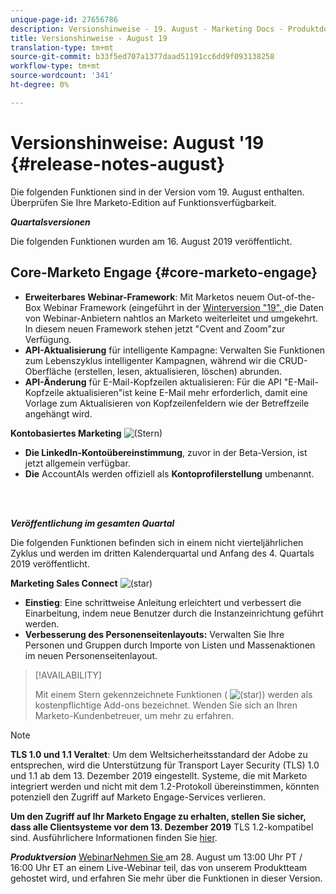 ```yaml
---
unique-page-id: 27656786
description: Versionshinweise - 19. August - Marketing Docs - Produktdokumentation
title: Versionshinweise - August 19
translation-type: tm+mt
source-git-commit: b33f5ed707a1377daad51191cc6dd9f093138258
workflow-type: tm+mt
source-wordcount: '341'
ht-degree: 0%

---
```



# Versionshinweise: August &#39;19 {#release-notes-august}

Die folgenden Funktionen sind in der Version vom 19. August enthalten. Überprüfen Sie Ihre Marketo-Edition auf Funktionsverfügbarkeit.

**_Quartalsversionen_**

Die folgenden Funktionen wurden am 16. August 2019 veröffentlicht.

## Core-Marketo Engage {#core-marketo-engage}

* **Erweiterbares Webinar-Framework**: Mit Marketos neuem Out-of-the-Box Webinar Framework (eingeführt in der  [Winterversion &quot;19&quot;, ](/help/marketo/release-notes/2019/release-notes-winter-19.md) die Daten von Webinar-Anbietern nahtlos an Marketo weiterleitet und umgekehrt. In diesem neuen Framework stehen jetzt &quot;Cvent and Zoom&quot;zur Verfügung.
* **API-Aktualisierung** für intelligente Kampagne: Verwalten Sie Funktionen zum Lebenszyklus intelligenter Kampagnen, während wir die CRUD-Oberfläche (erstellen, lesen, aktualisieren, löschen) abrunden.
* **API-Änderung** für E-Mail-Kopfzeilen aktualisieren: Für die API &quot;E-Mail-Kopfzeile aktualisieren&quot;ist keine E-Mail mehr erforderlich, damit eine Vorlage zum Aktualisieren von Kopfzeilenfeldern wie der Betreffzeile angehängt wird.

**Kontobasiertes Marketing** ![(Stern)](assets/star-yellow.svg)

* **Die LinkedIn-Kontoübereinstimmung**, zuvor in der Beta-Version, ist jetzt allgemein verfügbar.
* **Die** AccountAIs werden offiziell als  **Kontoprofilerstellung** umbenannt.

<br> 

**_Veröffentlichung im gesamten Quartal_**

Die folgenden Funktionen befinden sich in einem nicht vierteljährlichen Zyklus und werden im dritten Kalenderquartal und Anfang des 4. Quartals 2019 veröffentlicht.

**Marketing Sales Connect** ![ (star)](assets/star-yellow.svg)

* **Einstieg**: Eine schrittweise Anleitung erleichtert und verbessert die Einarbeitung, indem neue Benutzer durch die Instanzeinrichtung geführt werden.
* **Verbesserung des Personenseitenlayouts:** Verwalten Sie Ihre Personen und Gruppen durch Importe von Listen und Massenaktionen im neuen Personenseitenlayout.

>[!AVAILABILITY]
>
>Mit einem Stern gekennzeichnete Funktionen ( ![(star)](assets/star-yellow.svg)) werden als kostenpflichtige Add-ons bezeichnet. Wenden Sie sich an Ihren Marketo-Kundenbetreuer, um mehr zu erfahren.

>[!NOTE]
>
>**TLS 1.0 und 1.1 Veraltet**: Um dem Weltsicherheitsstandard der Adobe zu entsprechen, wird die Unterstützung für Transport Layer Security (TLS) 1.0 und 1.1 ab dem 13. Dezember 2019 eingestellt. Systeme, die mit Marketo integriert werden und nicht mit dem 1.2-Protokoll übereinstimmen, könnten potenziell den Zugriff auf Marketo Engage-Services verlieren.
>
>**Um den Zugriff auf Ihr Marketo Engage zu erhalten, stellen Sie sicher, dass alle Clientsysteme vor dem 13. Dezember 2019** TLS 1.2-kompatibel sind. Ausführlichere Informationen finden Sie [hier](https://nation.marketo.com/docs/DOC-7059-tls-10-11-deprecation-faq).

**_Produktversion_** [WebinarNehmen Sie ](https://engage.marketo.com/August_19_Release_Webinar.html) am 28. August um 13:00 Uhr PT / 16:00 Uhr ET an einem Live-Webinar teil, das von unserem Produktteam gehostet wird, und erfahren Sie mehr über die Funktionen in dieser Version.
